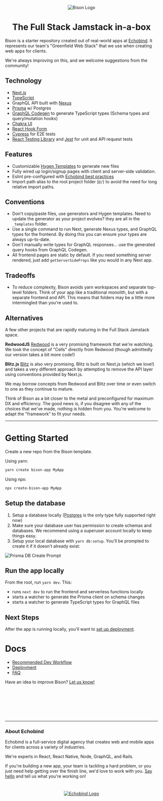 <p align="center" style="text-align:center">
  <img alt="Bison Logo" src="https://user-images.githubusercontent.com/14339/89243835-f47e7c80-d5d2-11ea-8d8d-36202227d0ec.png" />
  <h1 align="center">The Full Stack Jamstack in-a-box</h1>
</p>

Bison is a starter repository created out of real-world apps at [Echobind](https://echobind.com). It represents our team's "Greenfield Web Stack" that we use when creating web apps for clients.

We're always improving on this, and we welcome suggestions from the community!

## Technology

- [Next.js](https://nextjs.org/)
- [TypeScript](https://www.typescriptlang.org/)
- GraphQL API built with [Nexus](https://nexusjs.org/)
- [Prisma](https://www.prisma.io/) w/ Postgres
- [GraphQL Codegen](https://graphql-code-generator.com/) to generate TypeScript types (Schema types and query/mutation hooks)
- [Chakra UI](https://chakra-ui.com/)
- [React Hook Form](https://react-hook-form.com/)
- [Cypress](https://www.cypress.io/) for E2E tests
- [React Testing Library](https://testing-library.com/docs/react-testing-library/intro) and [Jest](https://jestjs.io/) for unit and API request tests

## Features

- Customizable [Hygen Templates](https://www.hygen.io/) to generate new files
- Fully wired up login/signup pages with client and server-side validation.
- Eslint pre-configured with [Echobind best practices](https://github.com/echobind/eslint-plugin-echobind)
- Import path alias to the root project folder (`@/`) to avoid the need for long relative import paths.

## Conventions

- Don't copy/paste files, use generators and Hygen templates. Need to update the generator as your project evolves? they are all in the `_templates` folder.
- Use a single command to run Next, generate Nexus types, and GraphQL types for the frontend. By doing this you can ensure your types are always up-to-date.
- Don't manually write types for GraphQL responses... use the generated query hooks from GraphQL Codegen.
- All frontend pages are static by default. If you need something server rendered, just add `getServerSideProps` like you would in any Next app.

## Tradeoffs

- To reduce complexity, Bison avoids yarn workspaces and separate top-level folders. Think of your app like a traditional monolith, but with a separate frontend and API. This means that folders may be a little more intermingled than you're used to.

## Alternatives

A few other projects that are rapidly maturing in the Full Stack Jamstack space.

**RedwoodJS**
[Redwood](https://github.com/redwoodjs/redwood) is a very promising framework that we're watching. We took the concept of "Cells" directly from Redwood (though admittedly our version takes a bit more code!)

**Blitz.js**
[Blitz](https://github.com/blitz-js/blitz) is also very promising. Blitz is built on Next.js (which we love!) and takes a very different approach by attempting to remove the API layer using conventions provided by Next.js.

We may borrow concepts from Redwood and Blitz over time or even switch to one as they continue to mature.

Think of Bison as a bit closer to the metal and preconfigured for maximum DX and efficiency. The good news is, if you disagree with any of the choices that we've made, nothing is hidden from you. You're welcome to adapt the "framework" to fit your needs.

---

# Getting Started

Create a new repo from the Bison template.

Using yarn:

```sh
yarn create bison-app MyApp
```

Using npx:

```sh
npx create-bison-app MyApp
```

## Setup the database

1. Setup a database locally ([Postgres](https://postgresapp.com/downloads.html) is the only type fully supported right now)
1. Make sure your database user has permission to create schemas and databases. We recommend using a superuser account locally to keep things easy.
1. Setup your local database with `yarn db:setup`. You'll be prompted to create it if it doesn't already exist:

![Prisma DB Create Prompt](https://user-images.githubusercontent.com/14339/88480536-7e1fb180-cf24-11ea-85c9-9bed43c9dfe4.png)

## Run the app locally

From the root, run `yarn dev`. This:

- runs `next dev` to run the frontend and serverless functions locally
- starts a watcher to generate the Prisma client on schema changes
- starts a watcher to generate TypeScript types for GraphQL files

## Next Steps

After the app is running locally, you'll want to [set up deployment](./docs/deployment.md).

# Docs

- [Recommended Dev Workflow](./docs/devWorkflow.md)
- [Deployment](./docs/deployment.md)
- [FAQ](./docs/faq.md)

Have an idea to improve Bison? [Let us know!](https://github.com/echobind/bisonapp/issues/new)

<hr style="margin-top: 120px" />

### About Echobind

Echobind is a full-service digital agency that creates web and mobile apps for clients across a variety of industries.

We're experts in React, React Native, Node, GraphQL, and Rails.

If you're building a new app, your team is tackling a hard problem, or you just need help getting over the finish line, we'd love to work with you. [Say hello](https://echobind.com/contact) and tell us what you're working on!

<p align="center" style="margin-top:40px">
  <a href="https://echobind.com" target="_blank">
    <img src="https://user-images.githubusercontent.com/14339/80931246-808bc880-8d86-11ea-9de5-39203d3ed5f5.png" alt="Echobind Logo">
  </a>
</p>
